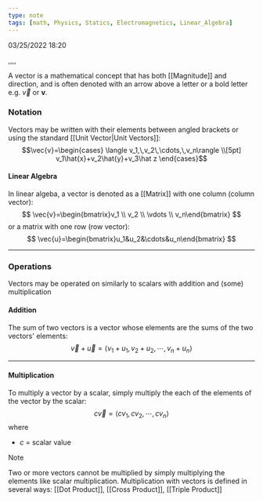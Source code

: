 ```yaml
---
type: note
tags: [math, Physics, Statics, Electromagnetics, Linear_Algebra]
---
```

03/25/2022 18:20

 ,,,, 

A vector is a mathematical concept that has both [[Magnitude]] and direction, and is often denoted with an arrow above a letter or a bold letter e.g. $\vec v$ or $\mathbf v$. 

### Notation
Vectors may be written with their elements between angled brackets or using the standard [[Unit Vector|Unit Vectors]]:
$$\vec{v}=\begin{cases}
\langle v_1,\,v_2\,\cdots,\,v_n\rangle \\[5pt]
v_1\hat{x}+v_2\hat{y}+v_3\hat z
\end{cases}$$

#### Linear Algebra
In linear algeba, a vector is denoted as a [[Matrix]] with one column (column vector):
$$
\vec{v}=\begin{bmatrix}v_1 \\ v_2 \\ \vdots \\ v_n\end{bmatrix}
$$
or a matrix with one row (row vector):
$$
\vec{u}=\begin{bmatrix}u_1&u_2&\cdots&u_n\end{bmatrix}
$$

---

### Operations
Vectors may be operated on similarly to scalars with addition and (some) multiplication

#### Addition
The sum of two vectors is a vector whose elements are the sums of the two vectors' elements:
$$
\vec{v}+\vec{u}=\langle v_1+u_1,\,v_2+u_2,\,\cdots,\,v_n+u_n\rangle
$$

---

#### Multiplication
To multiply a vector by a scalar, simply multiply the each of the elements of the vector by the scalar:
$$
c\vec{v}=\langle cv_1,\,cv_2,\,\cdots,\,cv_n\rangle
$$
where
- $c$ = scalar value

>[!note]
>Two or more vectors cannot be multiplied by simply multiplying the elements like scalar multiplication. Multiplication with vectors is defined in several ways:
[[Dot Product]], [[Cross Product]], [[Triple Product]]
